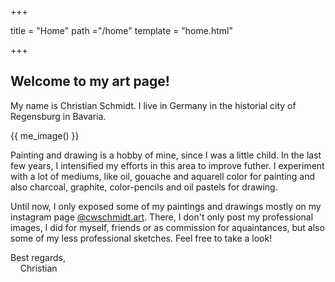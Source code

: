 +++

title = "Home"
path ="/home"
template = "home.html"

+++
## Welcome to my art page!

My name is Christian Schmidt. I live in Germany in the historial city of Regensburg in Bavaria.

{{ me_image() }}

Painting and drawing is a hobby of mine, since I was a little child. In the last few years, I intensified my efforts in this area to improve futher. I experiment with a lot of mediums, like oil, gouache and aquarell color for painting and also charcoal, graphite, color-pencils and oil pastels for drawing.

Until now, I only exposed some of my paintings and drawings mostly on my instagram page [@cwschmidt.art](https://instagram.com/cwschmidt.art). There, I don't only post my professional images, I did for myself, friends or as commission for aquaintances, but also some of my less professional sketches. Feel free to take a look!

Best regards,
<br>&nbsp;&nbsp;&nbsp;&nbsp;Christian